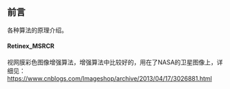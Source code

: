 ## 前言
各种算法的原理介绍。



#### Retinex_MSRCR

视网膜彩色图像增强算法，增强算法中比较好的，用在了NASA的卫星图像上，详细见：https://www.cnblogs.com/Imageshop/archive/2013/04/17/3026881.html

